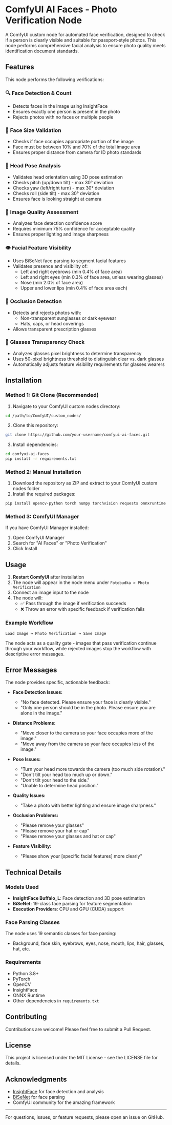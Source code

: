 # ComfyUI AI Faces - Photo Verification Node

A ComfyUI custom node for automated face verification, designed to check if a person is clearly visible and suitable for passport-style photos. This node performs comprehensive facial analysis to ensure photo quality meets identification document standards.

## Features

This node performs the following verifications:

### 🔍 **Face Detection & Count**
- Detects faces in the image using InsightFace
- Ensures exactly one person is present in the photo
- Rejects photos with no faces or multiple people

### 📏 **Face Size Validation**
- Checks if face occupies appropriate portion of the image
- Face must be between 10% and 70% of the total image area
- Ensures proper distance from camera for ID photo standards

### 🎯 **Head Pose Analysis**
- Validates head orientation using 3D pose estimation
- Checks pitch (up/down tilt) - max 30° deviation
- Checks yaw (left/right turn) - max 30° deviation  
- Checks roll (side tilt) - max 30° deviation
- Ensures face is looking straight at camera

### 🌟 **Image Quality Assessment**
- Analyzes face detection confidence score
- Requires minimum 75% confidence for acceptable quality
- Ensures proper lighting and image sharpness

### 👁️ **Facial Feature Visibility**
- Uses BiSeNet face parsing to segment facial features
- Validates presence and visibility of:
  - Left and right eyebrows (min 0.4% of face area)
  - Left and right eyes (min 0.3% of face area, unless wearing glasses)
  - Nose (min 2.0% of face area)
  - Upper and lower lips (min 0.4% of face area each)

### 🚫 **Occlusion Detection**
- Detects and rejects photos with:
  - Non-transparent sunglasses or dark eyewear
  - Hats, caps, or head coverings
- Allows transparent prescription glasses

### 🔬 **Glasses Transparency Check**
- Analyzes glasses pixel brightness to determine transparency
- Uses 50-pixel brightness threshold to distinguish clear vs. dark glasses
- Automatically adjusts feature visibility requirements for glasses wearers

## Installation

### Method 1: Git Clone (Recommended)

1. Navigate to your ComfyUI custom nodes directory:
```bash
cd /path/to/ComfyUI/custom_nodes/
```

2. Clone this repository:
```bash
git clone https://github.com/your-username/comfyui-ai-faces.git
```

3. Install dependencies:
```bash
cd comfyui-ai-faces
pip install -r requirements.txt
```

### Method 2: Manual Installation

1. Download the repository as ZIP and extract to your ComfyUI custom nodes folder
2. Install the required packages:
```bash
pip install opencv-python torch numpy torchvision requests onnxruntime insightface supervision Pillow matplotlib
```

### Method 3: ComfyUI Manager

If you have ComfyUI Manager installed:
1. Open ComfyUI Manager
2. Search for "AI Faces" or "Photo Verification"
3. Click Install

## Usage

1. **Restart ComfyUI** after installation
2. The node will appear in the node menu under `Fotobudka > Photo Verification`
3. Connect an image input to the node
4. The node will:
   - ✅ Pass through the image if verification succeeds
   - ❌ Throw an error with specific feedback if verification fails

### Example Workflow

```
Load Image → Photo Verification → Save Image
```

The node acts as a quality gate - images that pass verification continue through your workflow, while rejected images stop the workflow with descriptive error messages.

## Error Messages

The node provides specific, actionable feedback:

- **Face Detection Issues:**
  - "No face detected. Please ensure your face is clearly visible."
  - "Only one person should be in the photo. Please ensure you are alone in the image."

- **Distance Problems:**
  - "Move closer to the camera so your face occupies more of the image."
  - "Move away from the camera so your face occupies less of the image."

- **Pose Issues:**
  - "Turn your head more towards the camera (too much side rotation)."
  - "Don't tilt your head too much up or down."
  - "Don't tilt your head to the side."
  - "Unable to determine head position."

- **Quality Issues:**
  - "Take a photo with better lighting and ensure image sharpness."

- **Occlusion Problems:**
  - "Please remove your glasses"
  - "Please remove your hat or cap"
  - "Please remove your glasses and hat or cap"

- **Feature Visibility:**
  - "Please show your [specific facial features] more clearly"

## Technical Details

### Models Used
- **InsightFace Buffalo_L**: Face detection and 3D pose estimation
- **BiSeNet**: 19-class face parsing for feature segmentation
- **Execution Providers**: CPU and GPU (CUDA) support

### Face Parsing Classes
The node uses 19 semantic classes for face parsing:
- Background, face skin, eyebrows, eyes, nose, mouth, lips, hair, glasses, hat, etc.

### Requirements
- Python 3.8+
- PyTorch
- OpenCV
- InsightFace
- ONNX Runtime
- Other dependencies in `requirements.txt`

## Contributing

Contributions are welcome! Please feel free to submit a Pull Request.

## License

This project is licensed under the MIT License - see the LICENSE file for details.

## Acknowledgments

- [InsightFace](https://github.com/deepinsight/insightface) for face detection and analysis
- [BiSeNet](https://github.com/zllrunning/face-makeup.PyTorch) for face parsing
- ComfyUI community for the amazing framework

---

For questions, issues, or feature requests, please open an issue on GitHub.
